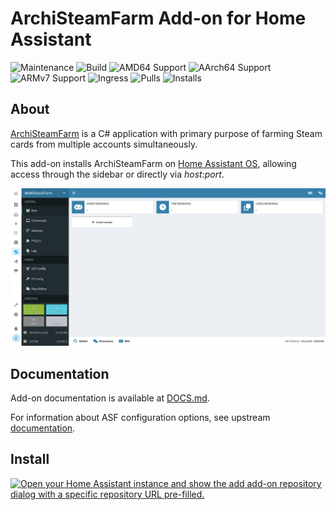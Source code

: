 # ArchiSteamFarm Add-on for Home Assistant

![Maintenance](https://img.shields.io/maintenance/yes/2025.svg)
![Build](https://img.shields.io/github/actions/workflow/status/Eskander/ha-addon-archisteamfarm/.github/workflows/release.yml)
![AMD64 Support](https://img.shields.io/badge/amd64-yes-green.svg)
![AArch64 Support](https://img.shields.io/badge/aarch64-yes-green.svg)
![ARMv7 Support](https://img.shields.io/badge/armv7-yes-green.svg)
![Ingress](https://img.shields.io/badge/-ingress-blueviolet.svg?logo=cliqz&logoColor=white)
![Pulls](https://img.shields.io/badge/dynamic/json?url=https://gist.githubusercontent.com/Eskander/7bbbf38fce9710cb995f20defb9bd5a5/raw/package-stats.json&query=$.ha-addon-archisteamfarm.total&label=Pulls)
![Installs](https://img.shields.io/badge/dynamic/json?url=https://analytics.home-assistant.io/addons.json&query=$["bccc8195_archisteamfarm"].total&label=Reported%20Installs)

## About

[ArchiSteamFarm](https://github.com/JustArchiNET/ArchiSteamFarm/) is a C# application with primary purpose of farming Steam cards from multiple accounts simultaneously.

This add-on installs ArchiSteamFarm on [Home Assistant OS](https://www.home-assistant.io/addons/), allowing access through the sidebar or directly via *host:port*.

![screenshot](img/screenshot.png)

## Documentation

Add-on documentation is available at [DOCS.md](/src/DOCS.md).

For information about ASF configuration options, see upstream [documentation](https://github.com/JustArchiNET/ArchiSteamFarm/wiki).

## Install

[![Open your Home Assistant instance and show the add add-on repository dialog with a specific repository URL pre-filled.](https://my.home-assistant.io/badges/supervisor_add_addon_repository.svg)](https://my.home-assistant.io/redirect/supervisor_add_addon_repository/?repository_url=https://github.com/Eskander/ha-addon-archisteamfarm)
